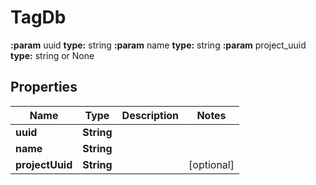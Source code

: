 

# TagDb

**:param** uuid                                **type:** string **:param** name                                **type:** string **:param** project_uuid                        **type:** string or None

## Properties

| Name | Type | Description | Notes |
|------------ | ------------- | ------------- | -------------|
|**uuid** | **String** |  |  |
|**name** | **String** |  |  |
|**projectUuid** | **String** |  |  [optional] |




